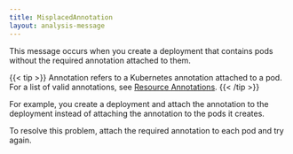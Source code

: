 ```yaml
---
title: MisplacedAnnotation
layout: analysis-message
---
```


This message occurs when you create a deployment that contains pods without the required annotation attached to them.

{{< tip >}}
Annotation refers to a Kubernetes annotation attached to a pod. For a list of valid annotations, see
[Resource Annotations](/docs/reference/config/annotations/).
{{< /tip >}}

For example, you create a deployment and attach the annotation to the deployment instead of attaching the annotation to the pods it creates.

To resolve this problem, attach the required annotation to each pod and try again.
